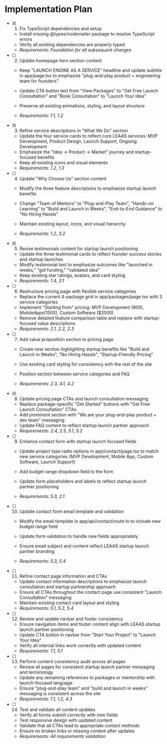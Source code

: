# Implementation Plan

- [x] 1. Fix TypeScript dependencies and setup


  - Install missing @types/nodemailer package to resolve TypeScript errors
  - Verify all existing dependencies are properly typed
  - _Requirements: Foundation for all subsequent changes_



- [ ] 2. Update homepage hero section content
  - Keep "LAUNCH ENGINE AS A SERVICE" headline and update subtitle in app/page.tsx to emphasize "plug-and-play product + engineering team for founders"
  - Update CTA button text from "View Packages" to "Get Free Launch Consultation" and "Book Consultation" to "Launch Your Idea"


  - Preserve all existing animations, styling, and layout structure
  - _Requirements: 1.1, 1.2_

- [x] 3. Refine service descriptions in "What We Do" section


  - Update the four service cards to reflect core LEAAS services: MVP Development, Product Design, Launch Support, Ongoing Development
  - Emphasize the "Idea → Product → Market" journey and startup-focused benefits
  - Keep all existing icons and visual elements
  - _Requirements: 1.2, 1.3_



- [ ] 4. Update "Why Choose Us" section content
  - Modify the three feature descriptions to emphasize startup launch benefits
  - Change "Team of Mentors" to "Plug-and-Play Team", "Hands-on Learning" to "Build and Launch in Weeks", "End-to-End Guidance" to "No Hiring Hassle"


  - Maintain existing layout, icons, and visual hierarchy
  - _Requirements: 1.2, 3.2_

- [x] 5. Revise testimonials content for startup launch positioning

  - Update the three testimonial cards to reflect founder success stories and startup launches
  - Modify testimonial text to emphasize outcomes like "launched in weeks," "got funding," "validated idea"
  - Keep existing star ratings, avatars, and card styling
  - _Requirements: 1.4, 3.1_


- [ ] 6. Restructure pricing page with flexible service categories
  - Replace the current 4-package grid in app/packages/page.tsx with 3 service categories
  - Implement "Starting from" pricing: MVP Development ($900), Mobile Apps ($1500), Custom Software ($2000)
  - Remove detailed feature comparison table and replace with startup-focused value descriptions
  - _Requirements: 2.1, 2.2, 2.3_



- [ ] 7. Add value proposition section to pricing page
  - Create new section highlighting startup benefits like "Build and Launch in Weeks", "No Hiring Hassle", "Startup-Friendly Pricing"
  - Use existing card styling for consistency with the rest of the site


  - Position section between service categories and FAQ
  - _Requirements: 2.3, 4.1, 4.2_

- [x] 8. Update pricing page CTAs and launch consultation messaging

  - Replace package-specific "Get Started" buttons with "Get Free Launch Consultation" CTAs
  - Add prominent section with "We are your plug-and-play product + dev team" messaging
  - Update FAQ content to reflect startup launch partner approach
  - _Requirements: 2.4, 2.5, 5.1, 5.2_



- [ ] 9. Enhance contact form with startup launch focused fields
  - Update project type radio options in app/contact/page.tsx to match new service categories (MVP Development, Mobile App, Custom Software, Launch Support)
  - Add budget range dropdown field to the form
  - Update form placeholders and labels to reflect startup launch partner positioning


  - _Requirements: 5.3, 2.1_

- [ ] 10. Update contact form email template and validation
  - Modify the email template in app/api/contact/route.ts to include new budget range field



  - Update form validation to handle new fields appropriately
  - Ensure email subject and content reflect LEAAS startup launch partner branding
  - _Requirements: 5.3, 5.4_

- [ ] 11. Refine contact page information and CTAs
  - Update contact information descriptions to emphasize launch consultation and startup partnership approach
  - Ensure all CTAs throughout the contact page use consistent "Launch Consultation" messaging
  - Maintain existing contact card layout and styling
  - _Requirements: 5.1, 5.2, 5.4_

- [ ] 12. Review and update navbar and footer consistency
  - Ensure navigation items and footer content align with LEAAS startup launch partner positioning
  - Update CTA button in navbar from "Start Your Project" to "Launch Your Idea"
  - Verify all internal links work correctly with updated content
  - _Requirements: 1.1, 5.1_

- [ ] 13. Perform content consistency audit across all pages
  - Review all pages for consistent startup launch partner messaging and terminology
  - Update any remaining references to packages or mentorship with launch-focused language
  - Ensure "plug-and-play team" and "build and launch in weeks" messaging is consistent across the site
  - _Requirements: 1.1, 1.2, 4.3_

- [ ] 14. Test and validate all content updates
  - Verify all forms submit correctly with new fields
  - Test responsive design with updated content
  - Validate that all CTAs lead to appropriate contact methods
  - Ensure no broken links or missing content after updates
  - _Requirements: All requirements validation_